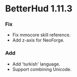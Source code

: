 # BetterHud 1.11.3

### Fix
- Fix mmocore skill reference.
- Add z-axis for NeoForge.

### Add
- Add 'turkish' language.
- Support combining Unicode.